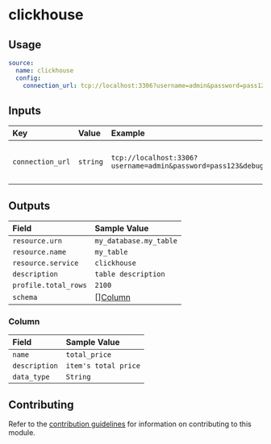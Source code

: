 # clickhouse

## Usage

```yaml
source:
  name: clickhouse
  config:
    connection_url: tcp://localhost:3306?username=admin&password=pass123&debug=true
```

## Inputs

| Key | Value | Example | Description |    |
| :-- | :---- | :------ | :---------- | :- |
| `connection_url` | `string` | `tcp://localhost:3306?username=admin&password=pass123&debug=true` | URL to access the clickhouse server | *required* |

## Outputs

| Field | Sample Value |
| :---- | :---- |
| `resource.urn` | `my_database.my_table` |
| `resource.name` | `my_table` |
| `resource.service` | `clickhouse` |
| `description` | `table description` |
| `profile.total_rows` | `2100` |
| `schema` | [][Column](#column) |

### Column

| Field | Sample Value |
| :---- | :---- |
| `name` | `total_price` |
| `description` | `item's total price` |
| `data_type` | `String` |

## Contributing

Refer to the [contribution guidelines](../../../docs/docs/contribute/guide.md#adding-a-new-extractor) for information on contributing to this module.
